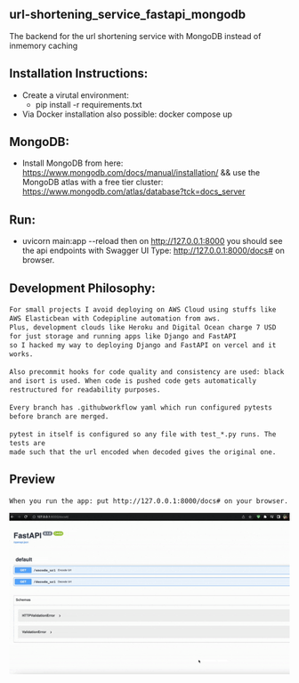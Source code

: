 ## url-shortening_service_fastapi_mongodb
The backend for the url shortening service with MongoDB instead of inmemory caching


## Installation Instructions:
   * Create a virutal environment:
     * pip install -r requirements.txt
   * Via Docker installation also possible:
     docker compose up  

## MongoDB:
   * Install MongoDB from here: https://www.mongodb.com/docs/manual/installation/ &&
     use the MongoDB atlas with a free tier cluster: https://www.mongodb.com/atlas/database?tck=docs_server

## Run:
   * uvicorn main:app --reload then on  http://127.0.0.1:8000 you should see the api endpoints with Swagger UI
     Type: http://127.0.0.1:8000/docs# on browser.
     
## Development Philosophy:
    For small projects I avoid deploying on AWS Cloud using stuffs like AWS Elasticbean with Codepipline automation from aws.
    Plus, development clouds like Heroku and Digital Ocean charge 7 USD for just storage and running apps like Django and FastAPI
    so I hacked my way to deploying Django and FastAPI on vercel and it works.

    Also precommit hooks for code quality and consistency are used: black and isort is used. When code is pushed code gets automatically restructured for readability purposes.

    Every branch has .githubworkflow yaml which run configured pytests before branch are merged.

    pytest in itself is configured so any file with test_*.py runs. The tests are
    made such that the url encoded when decoded gives the original one.

    
## Preview
    When you run the app: put http://127.0.0.1:8000/docs# on your browser.
   ![](docs/gif_fastapi_swagger.gif) 


